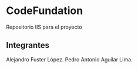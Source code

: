 # CodeFundation
Repositorio IIS para el proyecto

## Integrantes

  Alejandro Fuster López. 
  Pedro Antonio Aguilar Lima. 

